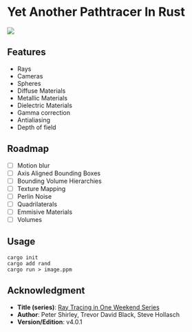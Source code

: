 # Yet Another Pathtracer In Rust
![](https://raytracing.github.io/images/img-1.23-book1-final.jpg)

## Features
- Rays
- Cameras
- Spheres
- Diffuse Materials
- Metallic Materials
- Dielectric Materials
- Gamma correction
- Antialiasing
- Depth of field

## Roadmap
- [ ] Motion blur
- [ ] Axis Aligned Bounding Boxes
- [ ] Bounding Volume Hierarchies
- [ ] Texture Mapping
- [ ] Perlin Noise
- [ ] Quadrilaterals
- [ ] Emmisive Materials
- [ ] Volumes

## Usage
````
cargo init
cargo add rand
cargo run > image.ppm
````

## Acknowledgment
- **Title (series)**: [Ray Tracing in One Weekend Series](https://raytracing.github.io)
- **Author**: Peter Shirley, Trevor David Black, Steve Hollasch
- **Version/Edition**: v4.0.1
